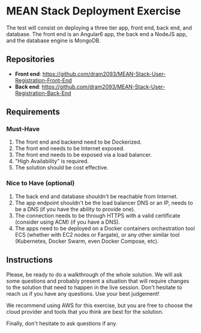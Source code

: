 # MEAN Stack Deployment Exercise

The test will consist on deploying a three tier app, front end, back end, and database. The front end is an Angular6 app, the back end a NodeJS app, and the database engine is MongoDB.

## Repositories

- **Front end**: https://github.com/dram2093/MEAN-Stack-User-Registration-Front-End
- **Back end**: https://github.com/dram2093/MEAN-Stack-User-Registration-Back-End

## Requirements

### Must-Have

1. The front end and backend need to be Dockerized.
2. The front end needs to be Internet exposed.
3. The front end needs to be exposed via a load balancer.
4. "High Availability" is required.
5. The solution should be cost effective.

### Nice to Have (optional)

1. The back end and database shouldn't be reachable from Internet.
2. The app endpoint shouldn't be the load balancer DNS or an IP, needs to be a DNS (if you have the ability to provide one).
3. The connection needs to be through HTTPS with a valid certificate (consider using ACM) (if you have a DNS).
4. The apps need to be deployed on a Docker containers orchestration tool ECS (whether with EC2 nodes or Fargate), or any other similar tool (Kubernetes, Docker Swarm, even Docker Compose, etc).

## Instructions

Please, be ready to do a walkthrough of the whole solution. We will ask some questions and probably present a situation that will require changes to the solution that need to happen in the live session. Don't hesitate to reach us if you have any questions. Use your best judgement!

We recommend using AWS for this exercise, but you are free to choose the cloud provider and tools that you think are best for the solution.

Finally, don't hesitate to ask questions if any.

